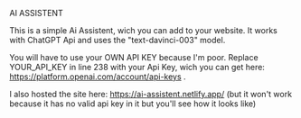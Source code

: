 AI ASSISTENT


This is a simple Ai Assistent, wich you can add to your website. It works with ChatGPT Api and uses the "text-davinci-003" model.

You will have to use your OWN API KEY because I'm poor. Replace YOUR_API_KEY in line 238 with your Api Key, wich you can get here: https://platform.openai.com/account/api-keys .

I also hosted the site here: https://ai-assistent.netlify.app/ (but it won't work because it has no valid api key in it but you'll see how it looks like)
